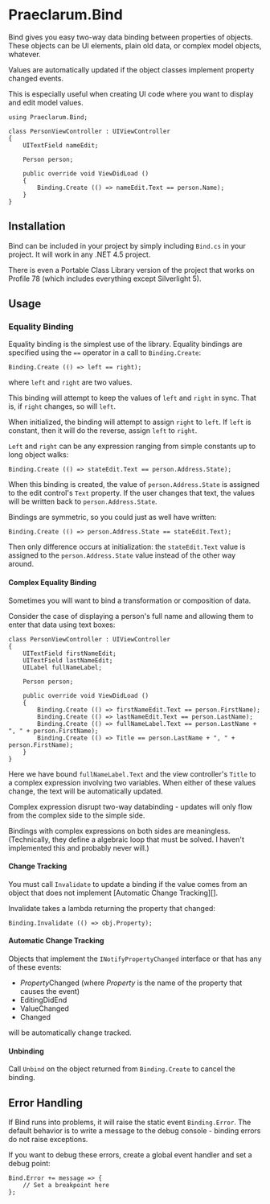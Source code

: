 # Praeclarum.Bind

Bind gives you easy two-way data binding between properties of objects. These objects can be UI elements, plain old data, or complex model objects, whatever.

Values are automatically updated if the object classes implement property changed events.

This is especially useful when creating UI code where you want to display and edit model values.

    using Praeclarum.Bind;

    class PersonViewController : UIViewController
    {
        UITextField nameEdit;

        Person person;

        public override void ViewDidLoad ()
        {
            Binding.Create (() => nameEdit.Text == person.Name);
        }
    }




## Installation

Bind can be included in your project by simply including `Bind.cs` in your project. It will work in any .NET 4.5 project.

There is even a Portable Class Library version of the project that works on Profile 78 (which includes everything except Silverlight 5).




## Usage

### Equality Binding

Equality binding is the simplest use of the library. Equality bindings are specified using the `==` operator in a call to `Binding.Create`:

    Binding.Create (() => left == right);

where `left` and `right` are two values.

This binding will attempt to keep the values of `left` and `right` in sync. That is, if `right` changes, so will `left`.

When initialized, the binding will attempt to assign `right` to `left`. If `left` is constant, then it will do the reverse, assign `left` to `right`.

`Left` and `right` can be any expression ranging from simple constants up to long object walks:
    
    Binding.Create (() => stateEdit.Text == person.Address.State);

When this binding is created, the value of `person.Address.State` is assigned to the edit control's `Text` property. If the user changes that text, the values will be written back to `person.Address.State`.

Bindings are symmetric, so you could just as well have written:

    Binding.Create (() => person.Address.State == stateEdit.Text);

Then only difference occurs at initialization: the `stateEdit.Text` value is assigned to the `person.Address.State` value instead of the other way around.


#### Complex Equality Binding

Sometimes you will want to bind a transformation or composition of data.

Consider the case of displaying a person's full name and allowing them to enter that data using text boxes:

    class PersonViewController : UIViewController
    {
        UITextField firstNameEdit;
        UITextField lastNameEdit;
        UILabel fullNameLabel;

        Person person;

        public override void ViewDidLoad ()
        {
            Binding.Create (() => firstNameEdit.Text == person.FirstName);
            Binding.Create (() => lastNameEdit.Text == person.LastName);
            Binding.Create (() => fullNameLabel.Text == person.LastName + ", " + person.FirstName);
            Binding.Create (() => Title == person.LastName + ", " + person.FirstName);
        }
    }

Here we have bound `fullNameLabel.Text` and the view controller's `Title` to a complex expression involving two variables. When either of these values change, the text will be automatically updated.

Complex expression disrupt two-way databinding - updates will only flow from the complex side to the simple side.

Bindings with complex expressions on both sides are meaningless. (Technically, they define a algebraic loop that must be solved. I haven't implemented this and probably never will.)


#### Change Tracking

You must call `Invalidate` to update a binding if the value comes from an object that does not implement [Automatic Change Tracking][].

Invalidate takes a lambda returning the property that changed:

    Binding.Invalidate (() => obj.Property);


#### Automatic Change Tracking

Objects that implement the `INotifyPropertyChanged` interface or that has any of these events:

* *Property*Changed (where *Property* is the name of the property that causes the event)
* EditingDidEnd
* ValueChanged
* Changed

will be automatically change tracked.





#### Unbinding

Call `Unbind` on the object returned from `Binding.Create` to cancel the binding.



## Error Handling

If Bind runs into problems, it will raise the static event `Binding.Error`. The default behavior is to write a message to the debug console - binding errors do not raise exceptions.

If you want to debug these errors, create a global event handler and set a debug point:

    Bind.Error += message => {
        // Set a breakpoint here
    };


